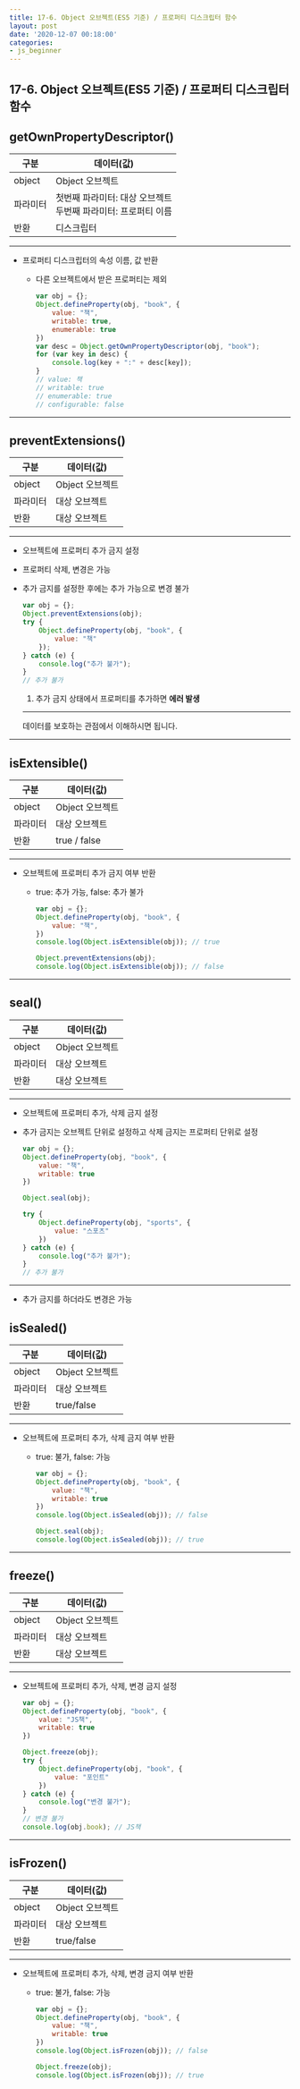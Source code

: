 ```yaml
---
title: 17-6. Object 오브젝트(ES5 기준) / 프로퍼티 디스크립터 함수
layout: post
date: '2020-12-07 00:18:00'
categories:
- js_beginner
---
```


## 17-6. Object 오브젝트(ES5 기준) / 프로퍼티 디스크립터 함수

## getOwnPropertyDescriptor()

|구분|데이터(값)|
|---|---------|
|object|Object 오브젝트|
|파라미터|첫번째 파라미터: 대상 오브젝트 <br> 두번째 파라미터: 프로퍼티 이름|
|반환|디스크립터|

---

* 프로퍼티 디스크립터의 속성 이름, 값 반환

    * 다른 오브젝트에서 받은 프로퍼티는 제외
    
        ```javascript
        var obj = {};
        Object.defineProperty(obj, "book", {
            value: "책",
            writable: true,
            enumerable: true
        })
        var desc = Object.getOwnPropertyDescriptor(obj, "book");
        for (var key in desc) {
            console.log(key + ":" + desc[key]);
        }
        // value: 책
        // writable: true
        // enumerable: true
        // configurable: false
        ```
      
---

## preventExtensions()

|구분|데이터(값)|
|---|---------|
|object|Object 오브젝트|
|파라미터|대상 오브젝트|
|반환|대상 오브젝트|

---

* 오브젝트에 프로퍼티 추가 금지 설정
* 프로퍼티 삭제, 변경은 가능
* 추가 금지를 설정한 후에는 추가 가능으로 변경 불가

    ```javascript
    var obj = {};
    Object.preventExtensions(obj);
    try {
        Object.defineProperty(obj, "book", {
            value: "책"
        });
    } catch (e) {
        console.log("추가 불가");
    }
    // 추가 불가
    ```
    
    1. 추가 금지 상태에서 프로퍼티를 추가하면 **에러 발생**
    
    ---

    데이터를 보호하는 관점에서 이해하시면 됩니다.
  
---

## isExtensible()

|구분|데이터(값)|
|---|---------|
|object|Object 오브젝트|
|파라미터|대상 오브젝트|
|반환|true / false|

---

* 오브젝트에 프로퍼티 추가 금지 여부 반환

    * true: 추가 가능, false: 추가 불가
    
        ```javascript
        var obj = {};
        Object.defineProperty(obj, "book", {
            value: "책",
        })
        console.log(Object.isExtensible(obj)); // true
        
        Object.preventExtensions(obj);
        console.log(Object.isExtensible(obj)); // false
        ```
      
---

## seal()

|구분|데이터(값)|
|---|---------|
|object|Object 오브젝트|
|파라미터|대상 오브젝트|
|반환|대상 오브젝트|

---

* 오브젝트에 프로퍼티 추가, 삭제 금지 설정
* 추가 금지는 오브젝트 단위로 설정하고 삭제 금지는 프로퍼티 단위로 설정
  
    ```javascript
    var obj = {};
    Object.defineProperty(obj, "book", {
        value: "책",
        writable: true
    })
    
    Object.seal(obj);
    
    try {
        Object.defineProperty(obj, "sports", {
            value: "스포츠"
        })
    } catch (e) {
        console.log("추가 불가");
    }
    // 추가 불가
    ```
  
---

* 추가 금지를 하더라도 변경은 가능

## isSealed()

|구분|데이터(값)|
|---|---------|
|object|Object 오브젝트|
|파라미터|대상 오브젝트|
|반환|true/false|

---

* 오브젝트에 프로퍼티 추가, 삭제 금지 여부 반환

    * true: 불가, false: 가능
    
        ```javascript
        var obj = {};
        Object.defineProperty(obj, "book", {
            value: "책",
            writable: true
        })
        console.log(Object.isSealed(obj)); // false
        
        Object.seal(obj);
        console.log(Object.isSealed(obj)); // true
        ```
      
---

## freeze()

|구분|데이터(값)|
|---|---------|
|object|Object 오브젝트|
|파라미터|대상 오브젝트|
|반환|대상 오브젝트|

---

* 오브젝트에 프로퍼티 추가, 삭제, 변경 금지 설정

    ```javascript
    var obj = {};
    Object.defineProperty(obj, "book", {
        value: "JS책",
        writable: true
    })
    
    Object.freeze(obj);
    try {
        Object.defineProperty(obj, "book", {
            value: "포인트"
        })
    } catch (e) {
        console.log("변경 불가");
    }
    // 변경 불가
    console.log(obj.book); // JS책
    ```
  
---

## isFrozen()

|구분|데이터(값)|
|---|---------|
|object|Object 오브젝트|
|파라미터|대상 오브젝트|
|반환|true/false|

---

* 오브젝트에 프로퍼티 추가, 삭제, 변경 금지 여부 반환

    * true: 불가, false: 가능
    
        ```javascript
        var obj = {};
        Object.defineProperty(obj, "book", {
            value: "책",
            writable: true
        })
        console.log(Object.isFrozen(obj)); // false
        
        Object.freeze(obj);
        console.log(Object.isFrozen(obj)); // true
        ```
